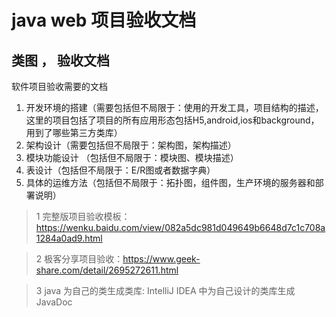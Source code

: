 # java web 项目验收文档

## 类图 ， 验收文档

软件项目验收需要的文档

1. 开发环境的搭建（需要包括但不局限于：使用的开发工具，项目结构的描述，这里的项目包括了项目的所有应用形态包括H5,android,ios和background，用到了哪些第三方类库） 
2. 架构设计（需要包括但不局限于：架构图，架构描述） 
3. 模块功能设计 （包括但不局限于：模块图、模块描述） 
4. 表设计（包括但不局限于：E/R图或者数据字典） 
5. 具体的运维方法（包括但不局限于：拓扑图，组件图，生产环境的服务器和部署说明） 


> 1 完整版项目验收模板：https://wenku.baidu.com/view/082a5dc981d049649b6648d7c1c708a1284a0ad9.html

> 2 极客分享项目验收：https://www.geek-share.com/detail/2695272611.html


> 3 java 为自己的类生成类库: IntelliJ IDEA 中为自己设计的类库生成 JavaDoc